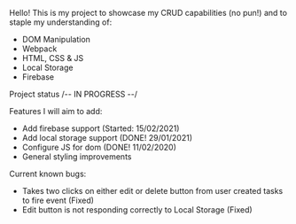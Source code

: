 Hello! This is my project to showcase my CRUD capabilities (no pun!) and to staple my understanding of:
- DOM Manipulation
- Webpack
- HTML, CSS & JS
- Local Storage
- Firebase

Project status /-- IN PROGRESS --/

Features I will aim to add:
- Add firebase support (Started: 15/02/2021)
- Add local storage support (DONE! 29/01/2021)
- Configure JS for dom  (DONE! 11/02/2020)
- General styling improvements

Current known bugs:

- Takes two clicks on either edit or delete button from user created tasks to fire event (Fixed)
- Edit button is not responding correctly to Local Storage (Fixed)
